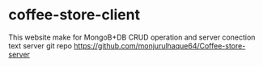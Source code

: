 # coffee-store-client
This website make for MongoB+DB CRUD operation and server conection text
server git repo https://github.com/monjurulhaque64/Coffee-store-server